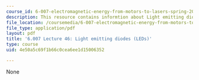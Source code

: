 ```yaml
---
course_id: 6-007-electromagnetic-energy-from-motors-to-lasers-spring-2011
description: This resource contains informtion about Light emitting diodes (LEDs).
file_location: /coursemedia/6-007-electromagnetic-energy-from-motors-to-lasers-spring-2011/4e50a5c69f1b66c0cea6ee1d15006352_MIT6_007S11_lec46.pdf
file_type: application/pdf
layout: pdf
title: '6.007 Lecture 46: Light emitting diodes (LEDs)'
type: course
uid: 4e50a5c69f1b66c0cea6ee1d15006352

---
```

None